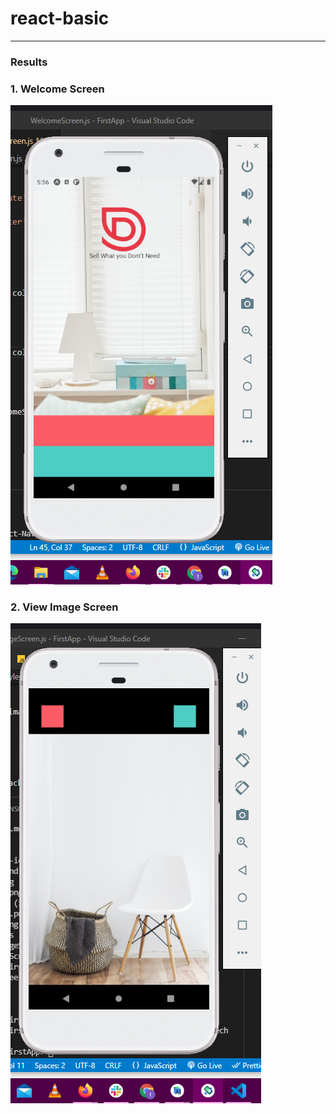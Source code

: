 # react-basic

---
### Results

### 1. Welcome Screen

![](https://github.com/techie-akki/react-basic/blob/master/result-1.png)

### 2. View Image Screen

![](https://github.com/techie-akki/react-basic/blob/master/result-2.png)
